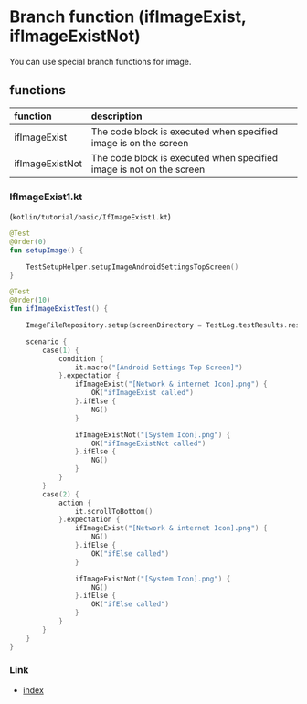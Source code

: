 # Branch function (ifImageExist, ifImageExistNot)

You can use special branch functions for image.

## functions

| function        | description                                                          |
|:----------------|:---------------------------------------------------------------------|
| ifImageExist    | The code block is executed when specified image is on the screen     |
| ifImageExistNot | The code block is executed when specified image is not on the screen |

### IfImageExist1.kt

(`kotlin/tutorial/basic/IfImageExist1.kt`)

```kotlin
@Test
@Order(0)
fun setupImage() {

    TestSetupHelper.setupImageAndroidSettingsTopScreen()
}

@Test
@Order(10)
fun ifImageExistTest() {

    ImageFileRepository.setup(screenDirectory = TestLog.testResults.resolve("images"))

    scenario {
        case(1) {
            condition {
                it.macro("[Android Settings Top Screen]")
            }.expectation {
                ifImageExist("[Network & internet Icon].png") {
                    OK("ifImageExist called")
                }.ifElse {
                    NG()
                }

                ifImageExistNot("[System Icon].png") {
                    OK("ifImageExistNot called")
                }.ifElse {
                    NG()
                }
            }
        }
        case(2) {
            action {
                it.scrollToBottom()
            }.expectation {
                ifImageExist("[Network & internet Icon].png") {
                    NG()
                }.ifElse {
                    OK("ifElse called")
                }

                ifImageExistNot("[System Icon].png") {
                    NG()
                }.ifElse {
                    OK("ifElse called")
                }
            }
        }
    }
}
```

### Link

- [index](../../../index.md)

